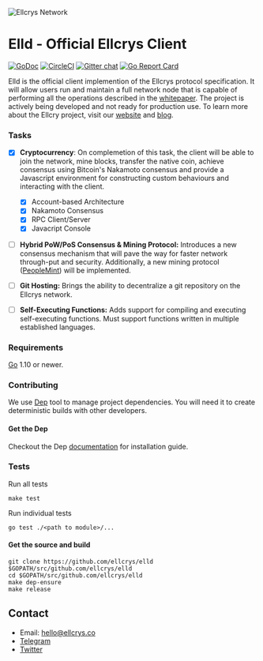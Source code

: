 ![Ellcrys Network](https://storage.googleapis.com/ellcrys-docs/ellcrys-github-banner.png)

# Elld - Official Ellcrys Client
[![GoDoc](https://godoc.org/github.com/ellcrys/elld?status.svg)](https://godoc.org/github.com/ellcrys/elld)
[![CircleCI](https://circleci.com/gh/ellcrys/elld/tree/master.svg?style=svg)](https://circleci.com/gh/ellcrys/elld/tree/master)
[![Gitter chat](https://badges.gitter.im/gitterHQ/gitter.png)](https://gitter.im/ellnet)
[![Go Report Card](https://goreportcard.com/badge/github.com/ellcrys/elld)](https://goreportcard.com/report/github.com/ellcrys/elld)

Elld is the official client implemention of the Ellcrys protocol specification. It will allow users run and maintain a full network node that is capable of performing all the operations described in the [whitepaper](https://storage.googleapis.com/ellcrys-docs/Ellcrys-Whitepaper-Technical.pdf). The project is actively being developed and not ready for production use. To learn more about the Ellcry project, visit our [website](https://ellcrys.co) and [blog](https://medium.com/ellcrys).

### Tasks
- [x] **Cryptocurrency**: 
On complemetion of this task, the client will be able to join the network, mine blocks, transfer the 
native coin, achieve consensus using Bitcoin's Nakamoto consensus and provide a Javascript environment for constructing
custom behaviours and interacting with the client.
   - [x] Account-based Architecture
   - [x] Nakamoto Consensus
   - [x] RPC Client/Server
   - [x] Javacript Console

- [ ] **Hybrid PoW/PoS Consensus & Mining Protocol:**
Introduces a new consensus mechanism that will pave the way for faster network through-put and security. Additionally, a new mining protocol ([PeopleMint](https://storage.googleapis.com/ellcrys-docs/PeopleMint.pdf)) will be implemented.

- [ ] **Git Hosting:** 
Brings the ability to decentralize a git repository on the Ellcrys network. 

- [ ] **Self-Executing Functions:** 
Adds support for compiling and executing self-executing functions. Must support functions written in multiple established languages.


### Requirements
[Go](http://golang.org/) 1.10 or newer.

### Contributing
We use [Dep](https://github.com/golang/dep) tool to manage project dependencies. You will need it to create deterministic builds with other developers.

#### Get the Dep
Checkout the Dep [documentation](https://github.com/golang/dep#installation) for installation guide.

### Tests

Run all tests
```
make test
```

Run individual tests
```
go test ./<path to module>/...
```

#### Get the source and build
```
git clone https://github.com/ellcrys/elld $GOPATH/src/github.com/ellcrys/elld
cd $GOPATH/src/github.com/ellcrys/elld
make dep-ensure
make release
```

## Contact
- Email: hello@ellcrys.co
- [Telegram](https://t.me/ellcryshq)
- [Twitter](https://twitter.com/ellcryshq)
